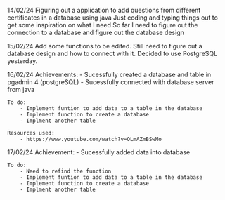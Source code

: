 14/02/24
    Figuring out a application to add questions from different certificates in a database using java
    Just coding and typing things out to get some inspiration on what I need
    So far I need to figure out the connection to a database and figure out the database design

15/02/24
    Add some functions to be edited. Still need to figure out a database design and how to connect with it.
    Decided to use PostgreSQL yesterday.

16/02/24
    Achievements:
        - Sucessfully created a database and table in pgadmin 4 (postgreSQL)
        - Sucessfully connected with database server from java
    
    To do:
        - Implement funtion to add data to a table in the database
        - Implement function to create a database
        - Implment another table

    Resources used:
        - https://www.youtube.com/watch?v=OLmAZmBSwMo

17/02/24
    Achievement:
        - Sucessfully added data into database
    
    To do:
        - Need to refind the function
        - Implement funtion to add data to a table in the database
        - Implement function to create a database
        - Implment another table
